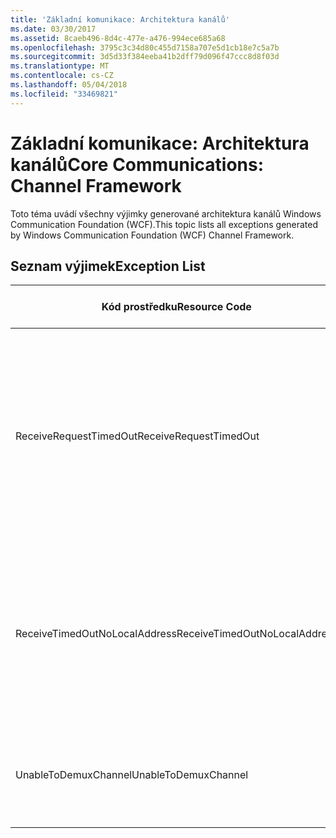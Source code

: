 ```yaml
---
title: 'Základní komunikace: Architektura kanálů'
ms.date: 03/30/2017
ms.assetid: 8caeb496-8d4c-477e-a476-994ece685a68
ms.openlocfilehash: 3795c3c34d80c455d7158a707e5d1cb18e7c5a7b
ms.sourcegitcommit: 3d5d33f384eeba41b2dff79d096f47ccc8d8f03d
ms.translationtype: MT
ms.contentlocale: cs-CZ
ms.lasthandoff: 05/04/2018
ms.locfileid: "33469821"
---
```

# <a name="core-communications-channel-framework"></a><span data-ttu-id="decff-102">Základní komunikace: Architektura kanálů</span><span class="sxs-lookup"><span data-stu-id="decff-102">Core Communications: Channel Framework</span></span>
<span data-ttu-id="decff-103">Toto téma uvádí všechny výjimky generované architektura kanálů Windows Communication Foundation (WCF).</span><span class="sxs-lookup"><span data-stu-id="decff-103">This topic lists all exceptions generated by Windows Communication Foundation (WCF) Channel Framework.</span></span>  
  
## <a name="exception-list"></a><span data-ttu-id="decff-104">Seznam výjimek</span><span class="sxs-lookup"><span data-stu-id="decff-104">Exception List</span></span>  
  
|<span data-ttu-id="decff-105">Kód prostředku</span><span class="sxs-lookup"><span data-stu-id="decff-105">Resource Code</span></span>|<span data-ttu-id="decff-106">Řetězec prostředku</span><span class="sxs-lookup"><span data-stu-id="decff-106">Resource String</span></span>|  
|-------------------|---------------------|  
|<span data-ttu-id="decff-107">ReceiveRequestTimedOut</span><span class="sxs-lookup"><span data-stu-id="decff-107">ReceiveRequestTimedOut</span></span>|<span data-ttu-id="decff-108">Přijatý požadavek na adresu zadanou místní vypršel po zadanou dobu.</span><span class="sxs-lookup"><span data-stu-id="decff-108">The received request on the specified local address has timed out after the specified time.</span></span> <span data-ttu-id="decff-109">Čas přidělený tato operace mohla být část delší časový limit.</span><span class="sxs-lookup"><span data-stu-id="decff-109">The time allotted to this operation may have been a portion of a longer timeout.</span></span>|  
|<span data-ttu-id="decff-110">ReceiveTimedOutNoLocalAddress</span><span class="sxs-lookup"><span data-stu-id="decff-110">ReceiveTimedOutNoLocalAddress</span></span>|<span data-ttu-id="decff-111">Po zadanou dobu vypršel časový limit operace příjmu.</span><span class="sxs-lookup"><span data-stu-id="decff-111">The receive operation has timed out after the specified time.</span></span> <span data-ttu-id="decff-112">Čas přidělený tato operace mohla být část delší časový limit.</span><span class="sxs-lookup"><span data-stu-id="decff-112">The time allotted to this operation may have been a portion of a longer timeout.</span></span>|  
|<span data-ttu-id="decff-113">UnableToDemuxChannel</span><span class="sxs-lookup"><span data-stu-id="decff-113">UnableToDemuxChannel</span></span>|<span data-ttu-id="decff-114">Žádný kanál je k dispozici pro příjem zprávy spolu s určenou akcí.</span><span class="sxs-lookup"><span data-stu-id="decff-114">No channel is available to accept the message with the specified action.</span></span>|
